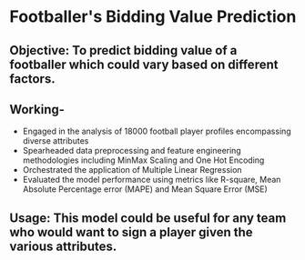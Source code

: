 # Footballer's Bidding Value Prediction

## Objective: To predict bidding value of a footballer which could vary based on different factors.

## Working-
- Engaged in the analysis of 18000 football player profiles encompassing diverse attributes
- Spearheaded data preprocessing and feature engineering methodologies including MinMax Scaling and One Hot Encoding
- Orchestrated the application of Multiple Linear Regression
- Evaluated the model performance using metrics like R-square, Mean Absolute Percentage error (MAPE) and Mean Square Error (MSE)

## Usage: This model could be useful for any team who would want to sign a player given the various attributes.
